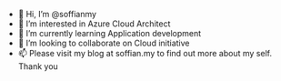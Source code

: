 - 👋 Hi, I’m @soffianmy
- 👀 I’m interested in Azure Cloud Architect
- 🌱 I’m currently learning Application development
- 💞️ I’m looking to collaborate on Cloud initiative
- 📫 Please visit my blog at soffian.my to find out more about my self. Thank you


<!---
soffianmy/soffianmy is a ✨ special ✨ repository because its `README.md` (this file) appears on your GitHub profile.
You can click the Preview link to take a look at your changes.
--->
